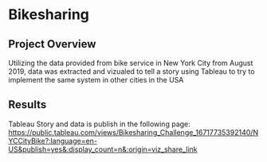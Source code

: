 # Bikesharing

## Project Overview

Utilizing the data provided from bike service in New York City from August 2019, data was extracted and vizualed to tell a story using Tableau to try to implement the same system in other cities in the USA

## Results

Tableau Story and data is publish in the following page:
https://public.tableau.com/views/Bikesharing_Challenge_16717735392140/NYCCityBike?:language=en-US&publish=yes&:display_count=n&:origin=viz_share_link
